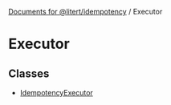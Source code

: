 [Documents for @litert/idempotency](../index.md) / Executor

# Executor

## Classes

- [IdempotencyExecutor](classes/IdempotencyExecutor.md)
